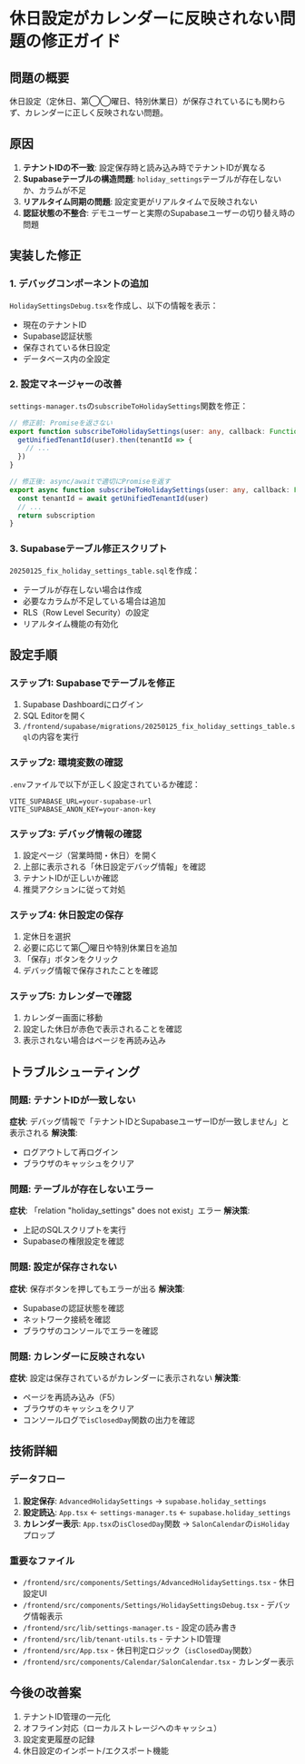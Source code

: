 # 休日設定がカレンダーに反映されない問題の修正ガイド

## 問題の概要
休日設定（定休日、第◯◯曜日、特別休業日）が保存されているにも関わらず、カレンダーに正しく反映されない問題。

## 原因
1. **テナントIDの不一致**: 設定保存時と読み込み時でテナントIDが異なる
2. **Supabaseテーブルの構造問題**: `holiday_settings`テーブルが存在しないか、カラムが不足
3. **リアルタイム同期の問題**: 設定変更がリアルタイムで反映されない
4. **認証状態の不整合**: デモユーザーと実際のSupabaseユーザーの切り替え時の問題

## 実装した修正

### 1. デバッグコンポーネントの追加
`HolidaySettingsDebug.tsx`を作成し、以下の情報を表示：
- 現在のテナントID
- Supabase認証状態
- 保存されている休日設定
- データベース内の全設定

### 2. 設定マネージャーの改善
`settings-manager.ts`の`subscribeToHolidaySettings`関数を修正：
```typescript
// 修正前: Promiseを返さない
export function subscribeToHolidaySettings(user: any, callback: Function) {
  getUnifiedTenantId(user).then(tenantId => {
    // ...
  })
}

// 修正後: async/awaitで適切にPromiseを返す
export async function subscribeToHolidaySettings(user: any, callback: Function) {
  const tenantId = await getUnifiedTenantId(user)
  // ...
  return subscription
}
```

### 3. Supabaseテーブル修正スクリプト
`20250125_fix_holiday_settings_table.sql`を作成：
- テーブルが存在しない場合は作成
- 必要なカラムが不足している場合は追加
- RLS（Row Level Security）の設定
- リアルタイム機能の有効化

## 設定手順

### ステップ1: Supabaseでテーブルを修正
1. Supabase Dashboardにログイン
2. SQL Editorを開く
3. `/frontend/supabase/migrations/20250125_fix_holiday_settings_table.sql`の内容を実行

### ステップ2: 環境変数の確認
`.env`ファイルで以下が正しく設定されているか確認：
```
VITE_SUPABASE_URL=your-supabase-url
VITE_SUPABASE_ANON_KEY=your-anon-key
```

### ステップ3: デバッグ情報の確認
1. 設定ページ（営業時間・休日）を開く
2. 上部に表示される「休日設定デバッグ情報」を確認
3. テナントIDが正しいか確認
4. 推奨アクションに従って対処

### ステップ4: 休日設定の保存
1. 定休日を選択
2. 必要に応じて第◯曜日や特別休業日を追加
3. 「保存」ボタンをクリック
4. デバッグ情報で保存されたことを確認

### ステップ5: カレンダーで確認
1. カレンダー画面に移動
2. 設定した休日が赤色で表示されることを確認
3. 表示されない場合はページを再読み込み

## トラブルシューティング

### 問題: テナントIDが一致しない
**症状**: デバッグ情報で「テナントIDとSupabaseユーザーIDが一致しません」と表示される
**解決策**: 
- ログアウトして再ログイン
- ブラウザのキャッシュをクリア

### 問題: テーブルが存在しないエラー
**症状**: 「relation "holiday_settings" does not exist」エラー
**解決策**: 
- 上記のSQLスクリプトを実行
- Supabaseの権限設定を確認

### 問題: 設定が保存されない
**症状**: 保存ボタンを押してもエラーが出る
**解決策**: 
- Supabaseの認証状態を確認
- ネットワーク接続を確認
- ブラウザのコンソールでエラーを確認

### 問題: カレンダーに反映されない
**症状**: 設定は保存されているがカレンダーに表示されない
**解決策**: 
- ページを再読み込み（F5）
- ブラウザのキャッシュをクリア
- コンソールログで`isClosedDay`関数の出力を確認

## 技術詳細

### データフロー
1. **設定保存**: `AdvancedHolidaySettings` → `supabase.holiday_settings`
2. **設定読込**: `App.tsx` ← `settings-manager.ts` ← `supabase.holiday_settings`
3. **カレンダー表示**: `App.tsx`の`isClosedDay`関数 → `SalonCalendar`の`isHoliday`プロップ

### 重要なファイル
- `/frontend/src/components/Settings/AdvancedHolidaySettings.tsx` - 休日設定UI
- `/frontend/src/components/Settings/HolidaySettingsDebug.tsx` - デバッグ情報表示
- `/frontend/src/lib/settings-manager.ts` - 設定の読み書き
- `/frontend/src/lib/tenant-utils.ts` - テナントID管理
- `/frontend/src/App.tsx` - 休日判定ロジック（`isClosedDay`関数）
- `/frontend/src/components/Calendar/SalonCalendar.tsx` - カレンダー表示

## 今後の改善案
1. テナントID管理の一元化
2. オフライン対応（ローカルストレージへのキャッシュ）
3. 設定変更履歴の記録
4. 休日設定のインポート/エクスポート機能